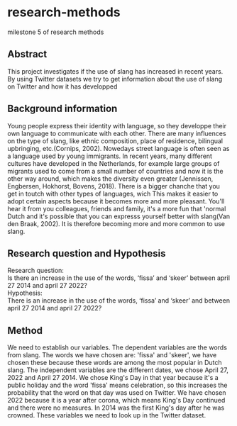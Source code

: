 # research-methods
milestone 5 of research methods
## Abstract
This project investigates if the use of slang has increased in recent years. By using Twitter datasets we try to get information about the use of slang on Twitter and how it has developped
## Background information
Young people express their identity with language, so they developpe their own language to communicate with each other. There are many influences on the type of slang, like ethnic composition, place of residence, bilingual upbringing, etc.(Cornips, 2002). Nowedays street language is often seen as a language used by young immigrants. In recent years, many different cultures have developed in the Netherlands, for example large groups of migrants used to come from a small number of countries and now it is the other way around, which makes the diversity even greater (Jennissen, Engbersen, Hokhorst, Bovens, 2018). There is a bigger chanche that you get in toutch with other types of languages, wich This makes it easier to adopt certain aspects because it becomes more and more pleasant. You'll hear it from you colleagues, friends and family, it's a more fun that 'normal Dutch and it's possible that you can expresss yourself better with slang(Van den Braak, 2002). It is therefore becoming more and more common to use slang.
## Research question and Hypothesis
Research question:<br />
Is there an increase in the use of the words, ‘fissa’ and ‘skeer’ between april 27 2014 and april 27 2022?<br />
Hypothesis:<br />
There is an increase in the use of the words, ‘fissa’ and ‘skeer’ and between april 27 2014 and april 27 2022?<br />
## Method
We need to establish our variables. The dependent variables are the words from slang. The words we have chosen are: 'fissa' and 'skeer', we have chosen these because these words are among the most popular in Dutch slang. The independent variables are the different dates, we chose April 27, 2022 and April 27 2014. We chose King's Day in that year because it's a public holiday and the word 'fissa' means celebration, so this increases the probability that the word on that day was used on Twitter. We have chosen 2022 because it is a year after corona, which means King's Day continued and there were no measures. In 2014 was the first King's day after he was crowned. These variables we need to look up in the Twitter dataset.
